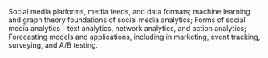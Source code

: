 Social media platforms, media feeds, and data formats; machine learning and graph theory foundations of social media analytics; Forms of social media analytics - text analytics, network analytics, and action analytics; Forecasting models and applications, including in marketing, event tracking, surveying, and A/B testing.
